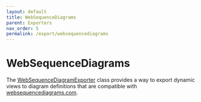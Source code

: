 ```yaml
---
layout: default
title: WebSequenceDiagrams
parent: Exporters
nav_order: 5
permalink: /export/websequencediagrams
---
```


# WebSequenceDiagrams

The [WebSequenceDiagramExporter](https://github.com/structurizr/export/blob/main/src/main/java/com/structurizr/export/websequencediagrams/WebSequenceDiagramsDiagram.java) class provides a way to export dynamic views to
diagram definitions that are compatible with [websequencediagrams.com](https://www.websequencediagrams.com).
